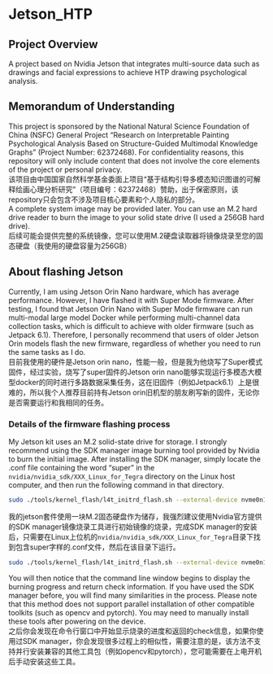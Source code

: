 # Jetson_HTP
## Project Overview
A project based on Nvidia Jetson that integrates multi-source data such as drawings and facial expressions to achieve HTP drawing psychological analysis.
## Memorandum of Understanding
This project is sponsored by the National Natural Science Foundation of China (NSFC) General Project “Research on Interpretable Painting Psychological Analysis Based on Structure-Guided Multimodal Knowledge Graphs” (Project Number: 62372468). For confidentiality reasons, this repository will only include content that does not involve the core elements of the project or personal privacy.  
该项目由中国国家自然科学基金委面上项目“基于结构引导多模态知识图谱的可解释绘画心理分析研究”（项目编号：62372468）赞助，出于保密原则，该repository只会包含不涉及项目核心要素和个人隐私的部分。  
A complete system image may be provided later. You can use an M.2 hard drive reader to burn the image to your solid state drive (I used a 256GB hard drive).  
后续可能会提供完整的系统镜像，您可以使用M.2硬盘读取器将镜像烧录至您的固态硬盘（我使用的硬盘容量为256GB）
## About flashing Jetson
Currently, I am using Jetson Orin Nano hardware, which has average performance. However, I have flashed it with Super Mode firmware. After testing, I found that Jetson Orin Nano with Super Mode firmware can run multi-modal large model Docker while performing multi-channel data collection tasks, which is difficult to achieve with older firmware (such as Jetpack 6.1). Therefore, I personally recommend that users of older Jetson Orin models flash the new firmware, regardless of whether you need to run the same tasks as I do.  
目前我使用的硬件是Jetson orin nano，性能一般，但是我为他烧写了Super模式固件，经过实验，烧写了super固件的Jetson orin nano能够实现运行多模态大模型docker的同时进行多路数据采集任务，这在旧固件（例如Jetpack6.1）上是很难的，所以我个人推荐目前持有Jetson orin旧机型的朋友刷写新的固件，无论你是否需要运行和我相同的任务。
### Details of the firmware flashing process
My Jetson kit uses an M.2 solid-state drive for storage. I strongly recommend using the SDK manager image burning tool provided by Nvidia to burn the initial image. After installing the SDK manager, simply locate the .conf file containing the word “super” in the `nvidia/nvidia_sdk/XXX_Linux_for_Tegra` directory on the Linux host computer, and then run the following command in that directory.  
```bash
sudo ./tools/kernel_flash/l4t_initrd_flash.sh --external-device nvme0n1p1 -c tools/kernel_flash/flash_l4t_t234_nvme.xml -p "-c  bootloader/generic/cfg/flash_t234_qspi.xml" --showlogs --network usb0 jetson-orin-nano-devkit-super internal
```
我的jetson套件使用一块M.2固态硬盘作为储存，我强烈建议使用Nvidia官方提供的SDK manager镜像烧录工具进行初始镜像的烧录，完成SDK manager的安装后，只需要在Linux上位机的`nvidia/nvidia_sdk/XXX_Linux_for_Tegra`目录下找到包含super字样的.conf文件，然后在该目录下运行。  
```bash
sudo ./tools/kernel_flash/l4t_initrd_flash.sh --external-device nvme0n1p1 -c tools/kernel_flash/flash_l4t_t234_nvme.xml -p "-c  bootloader/generic/cfg/flash_t234_qspi.xml" --showlogs --network usb0 jetson-orin-nano-devkit-super internal
```
You will then notice that the command line window begins to display the burning progress and return check information. If you have used the SDK manager before, you will find many similarities in the process. Please note that this method does not support parallel installation of other compatible toolkits (such as opencv and pytorch). You may need to manually install these tools after powering on the device.  
之后你会发现在命令行窗口中开始显示烧录的进度和返回的check信息，如果你使用过SDK manager，你会发现很多过程上的相似性，需要注意的是，该方法不支持并行安装兼容的其他工具包（例如opencv和pytorch），您可能需要在上电开机后手动安装这些工具。
